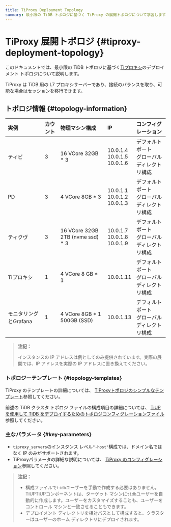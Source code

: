 ```yaml
---
title: TiProxy Deployment Topology
summary: 最小限の TiDB トポロジに基づく TiProxy の展開トポロジについて学習します。
---
```


# TiProxy 展開トポロジ {#tiproxy-deployment-topology}

このドキュメントでは、最小限の TiDB トポロジに基づく[Tiプロキシ](/tiproxy/tiproxy-overview.md)のデプロイメント トポロジについて説明します。

TiProxy は TiDB 用の L7 プロキシサーバーであり、接続のバランスを取り、可能な場合はセッションを移行できます。

## トポロジ情報 {#topology-information}

| 実例             | カウント | 物理マシン構成                          | IP                                   | コンフィグレーション                 |
| :------------- | :--- | :------------------------------- | :----------------------------------- | :------------------------- |
| ティビ            | 3    | 16 VCore 32GB * 3                | 10.0.1.4<br/> 10.0.1.5<br/> 10.0.1.6 | デフォルトポート<br/>グローバルディレクトリ構成 |
| PD             | 3    | 4 VCore 8GB * 3                  | 10.0.1.1<br/> 10.0.1.2<br/> 10.0.1.3 | デフォルトポート<br/>グローバルディレクトリ構成 |
| ティクヴ           | 3    | 16 VCore 32GB 2TB (nvme ssd) * 3 | 10.0.1.7<br/> 10.0.1.8<br/> 10.0.1.9 | デフォルトポート<br/>グローバルディレクトリ構成 |
| Tiプロキシ         | 1    | 4 VCore 8 GB * 1                 | 10.0.1.11                            | デフォルトポート<br/>グローバルディレクトリ構成 |
| モニタリングとGrafana | 1    | 4 VCore 8GB * 1 500GB (SSD)      | 10.0.1.13                            | デフォルトポート<br/>グローバルディレクトリ構成 |

> **注記：**
>
> インスタンスの IP アドレスは例としてのみ提供されています。実際の展開では、IP アドレスを実際の IP アドレスに置き換えてください。

### トポロジーテンプレート {#topology-templates}

TiProxy のテンプレートの詳細については、 [TiProxyトポロジのシンプルなテンプレート](https://github.com/pingcap/docs/blob/master/config-templates/simple-tiproxy.yaml)参照してください。

前述の TiDB クラスタ トポロジ ファイルの構成項目の詳細については、 [TiUP を使用して TiDB をデプロイするためのトポロジコンフィグレーションファイル](/tiup/tiup-cluster-topology-reference.md)参照してください。

### 主なパラメータ {#key-parameters}

-   `tiproxy_servers`のインスタンス レベル`"-host"`構成では、ドメイン名ではなく IP のみがサポートされます。
-   TiProxyパラメータの詳細な説明については、 [TiProxy のコンフィグレーション](/tiproxy/tiproxy-configuration.md)参照してください。

> **注記：**
>
> -   構成ファイルで`tidb`ユーザーを手動で作成する必要はありません。TiUPTiUPコンポーネントは、ターゲット マシンに`tidb`ユーザーを自動的に作成します。ユーザーをカスタマイズすることも、ユーザーをコントロール マシンと一致させることもできます。
> -   デプロイメント ディレクトリを相対パスとして構成すると、クラスターはユーザーのホーム ディレクトリにデプロイされます。
